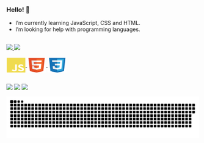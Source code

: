 ### Hello! 👋

- I’m currently learning JavaScript, CSS and HTML.
- I’m looking for help with programming languages.

##
<div>
  <a href="https://github.com/alebarreto1">
  <img height="160em" src="https://github-readme-stats.vercel.app/api?username=alebarreto1&show_icons=true&theme=dark&include_all_commits=true&count_private=true"/>
  <img height="160em" src="https://github-readme-stats.vercel.app/api/top-langs/?username=alebarreto1&layout=compact&langs_count=7&theme=dark"/>
</div>
    
 <div style="display: inline_block"><br>
  <img align="center" alt="alebarreto1-Js" height="40" width="50" src="https://raw.githubusercontent.com/devicons/devicon/master/icons/javascript/javascript-plain.svg">
  <img align="center" alt="alebarreto1-HTML" height="40" width="50" src="https://raw.githubusercontent.com/devicons/devicon/master/icons/html5/html5-original.svg">
  <img align="center" alt="alebarreto1-CSS" height="40" width="50" src="https://raw.githubusercontent.com/devicons/devicon/master/icons/css3/css3-original.svg">
</div>

  ##
  
<div> 
  <a href = "mailto:alessandrogongora@hotmail.com"><img src="https://img.shields.io/badge/Microsoft_Outlook-0078D4?" target="_blank"></a>
  <a href="https://discord.com/channels/@alessandrogongora@hotmail.com/" target="_blank"><img src="https://img.shields.io/badge/Discord-7289DA?style=for-the-badge&logo=discord&logoColor=white" target="_blank"></a> 
  <a href="https://www.instagram.com/alessandro_rodrigo89/" target="_blank"><img src="https://img.shields.io/badge/-Instagram-%23E4405F?style=for-the-    badge&logo=instagram&logoColor=white" target="_blank"></a>
  
   ![Snake animation](https://github.com/alebarreto1/alebarreto1/blob/output/github-contribution-grid-snake.svg)
  
  </div>  
 
 
  
